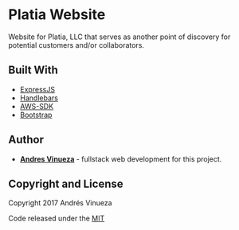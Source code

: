 # Platia Website
Website for Platia, LLC that serves as another point of discovery for potential customers and/or collaborators.

## Built With
* [ExpressJS](https://expressjs.com)
* [Handlebars](http://handlebarsjs.com)
* [AWS-SDK](https://aws.amazon.com/sdk-for-node-js/)
* [Bootstrap](https://getbootstrap.com)

## Author
* [**Andres Vinueza**](andresvi94.github.io) - fullstack web development for this project. 

## Copyright and License

Copyright 2017 Andrés Vinueza

Code released under the [MIT](LICENSE)
